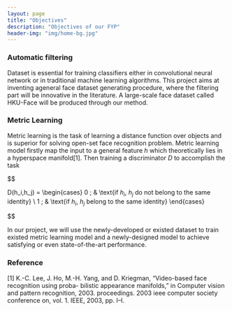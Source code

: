 ```yaml
---
layout: page
title: "Objectives"
description: "Objectives of our FYP"
header-img: "img/home-bg.jpg"
---
```



### Automatic filtering


Dataset is essential for training classifiers either in convolutional neural network or in traditional machine learning algorithms. This project aims at inventing ageneral face dataset generating procedure, where the filtering part will be innovative in the literature. A large-scale face dataset called HKU-Face will be produced through our method. 



### Metric Learning


Metric learning is the task of learning a distance function over objects and is superior for solving open-set face recognition problem. Metric learning model firstly map the input to a general feature $h$ which theoretically lies in a hyperspace manifold[1]. Then training a discriminator $D$ to accomplish the task 

$$

D(h_i,h_j) =
\begin{cases}
0 \; & \text{if $h_i$, $h_j$ do not belong to the same identity} \\
1 \; & \text{if $h_i$, $h_j$ belong to the same identity}
\end{cases}

$$

In our project, we will use the newly-developed or existed dataset to train existed metric learning model and a newly-designed model to achieve satisfying or even state-of-the-art performance.


### Reference

[1] K.-C. Lee, J. Ho, M.-H. Yang, and D. Kriegman, “Video-based face recognition using proba- bilistic appearance manifolds,” in Computer vision and pattern recognition, 2003. proceedings. 2003 ieee computer society conference on, vol. 1. IEEE, 2003, pp. I–I.


